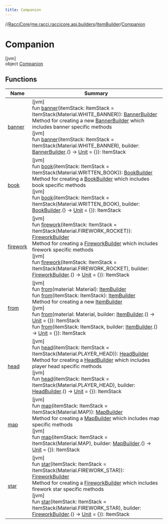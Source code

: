 ```yaml
---
title: Companion
---
```

//[RacciCore](../../../../index.html)/[me.racci.raccicore.api.builders](../../index.html)/[ItemBuilder](../index.html)/[Companion](index.html)



# Companion



[jvm]\
object [Companion](index.html)



## Functions


| Name | Summary |
|---|---|
| [banner](banner.html) | [jvm]<br>fun [banner](banner.html)(itemStack: ItemStack = ItemStack(Material.WHITE_BANNER)): [BannerBuilder](../../-banner-builder/index.html)<br>Method for creating a new [BannerBuilder](../../-banner-builder/index.html) which includes banner specific methods<br>[jvm]<br>fun [banner](banner.html)(itemStack: ItemStack = ItemStack(Material.WHITE_BANNER), builder: [BannerBuilder](../../-banner-builder/index.html).() -&gt; [Unit](https://kotlinlang.org/api/latest/jvm/stdlib/kotlin/-unit/index.html) = {}): ItemStack |
| [book](book.html) | [jvm]<br>fun [book](book.html)(itemStack: ItemStack = ItemStack(Material.WRITTEN_BOOK)): [BookBuilder](../../-book-builder/index.html)<br>Method for creating a [BookBuilder](../../-book-builder/index.html) which includes book specific methods<br>[jvm]<br>fun [book](book.html)(itemStack: ItemStack = ItemStack(Material.WRITTEN_BOOK), builder: [BookBuilder](../../-book-builder/index.html).() -&gt; [Unit](https://kotlinlang.org/api/latest/jvm/stdlib/kotlin/-unit/index.html) = {}): ItemStack |
| [firework](firework.html) | [jvm]<br>fun [firework](firework.html)(itemStack: ItemStack = ItemStack(Material.FIREWORK_ROCKET)): [FireworkBuilder](../../-firework-builder/index.html)<br>Method for creating a [FireworkBuilder](../../-firework-builder/index.html) which includes firework specific methods<br>[jvm]<br>fun [firework](firework.html)(itemStack: ItemStack = ItemStack(Material.FIREWORK_ROCKET), builder: [FireworkBuilder](../../-firework-builder/index.html).() -&gt; [Unit](https://kotlinlang.org/api/latest/jvm/stdlib/kotlin/-unit/index.html) = {}): ItemStack |
| [from](from.html) | [jvm]<br>fun [from](from.html)(material: Material): [ItemBuilder](../index.html)<br>fun [from](from.html)(itemStack: ItemStack): [ItemBuilder](../index.html)<br>Method for creating a new [ItemBuilder](../index.html)<br>[jvm]<br>fun [from](from.html)(material: Material, builder: [ItemBuilder](../index.html).() -&gt; [Unit](https://kotlinlang.org/api/latest/jvm/stdlib/kotlin/-unit/index.html) = {}): ItemStack<br>fun [from](from.html)(itemStack: ItemStack, builder: [ItemBuilder](../index.html).() -&gt; [Unit](https://kotlinlang.org/api/latest/jvm/stdlib/kotlin/-unit/index.html) = {}): ItemStack |
| [head](head.html) | [jvm]<br>fun [head](head.html)(itemStack: ItemStack = ItemStack(Material.PLAYER_HEAD)): [HeadBuilder](../../-head-builder/index.html)<br>Method for creating a [HeadBuilder](../../-head-builder/index.html) which includes player head specific methods<br>[jvm]<br>fun [head](head.html)(itemStack: ItemStack = ItemStack(Material.PLAYER_HEAD), builder: [HeadBuilder](../../-head-builder/index.html).() -&gt; [Unit](https://kotlinlang.org/api/latest/jvm/stdlib/kotlin/-unit/index.html) = {}): ItemStack |
| [map](map.html) | [jvm]<br>fun [map](map.html)(itemStack: ItemStack = ItemStack(Material.MAP)): [MapBuilder](../../-map-builder/index.html)<br>Method for creating a [MapBuilder](../../-map-builder/index.html) which includes map specific methods<br>[jvm]<br>fun [map](map.html)(itemStack: ItemStack = ItemStack(Material.MAP), builder: [MapBuilder](../../-map-builder/index.html).() -&gt; [Unit](https://kotlinlang.org/api/latest/jvm/stdlib/kotlin/-unit/index.html) = {}): ItemStack |
| [star](star.html) | [jvm]<br>fun [star](star.html)(itemStack: ItemStack = ItemStack(Material.FIREWORK_STAR)): [FireworkBuilder](../../-firework-builder/index.html)<br>Method for creating a [FireworkBuilder](../../-firework-builder/index.html) which includes firework star specific methods<br>[jvm]<br>fun [star](star.html)(itemStack: ItemStack = ItemStack(Material.FIREWORK_STAR), builder: [FireworkBuilder](../../-firework-builder/index.html).() -&gt; [Unit](https://kotlinlang.org/api/latest/jvm/stdlib/kotlin/-unit/index.html) = {}): ItemStack |

